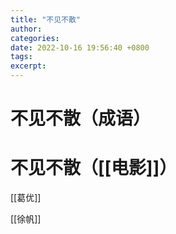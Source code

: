 ```yaml
---
title: "不见不散"
author: 
categories: 
date: 2022-10-16 19:56:40 +0800
tags: 
excerpt: 
---
```








# 不见不散（成语）







# 不见不散（[[电影]]）

[[葛优]]

[[徐帆]]






